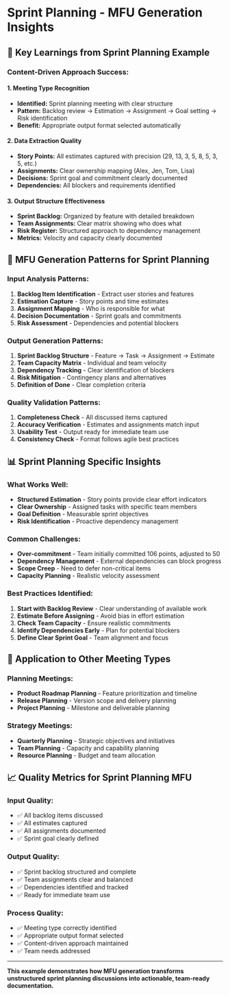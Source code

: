 # Sprint Planning - MFU Generation Insights

## 🎯 Key Learnings from Sprint Planning Example

### **Content-Driven Approach Success:**

#### **1. Meeting Type Recognition**
- **Identified:** Sprint planning meeting with clear structure
- **Pattern:** Backlog review → Estimation → Assignment → Goal setting → Risk identification
- **Benefit:** Appropriate output format selected automatically

#### **2. Data Extraction Quality**
- **Story Points:** All estimates captured with precision (29, 13, 3, 5, 8, 5, 3, 5, etc.)
- **Assignments:** Clear ownership mapping (Alex, Jen, Tom, Lisa)
- **Decisions:** Sprint goal and commitment clearly documented
- **Dependencies:** All blockers and requirements identified

#### **3. Output Structure Effectiveness**
- **Sprint Backlog:** Organized by feature with detailed breakdown
- **Team Assignments:** Clear matrix showing who does what
- **Risk Register:** Structured approach to dependency management
- **Metrics:** Velocity and capacity clearly documented

## 🔧 MFU Generation Patterns for Sprint Planning

### **Input Analysis Patterns:**
1. **Backlog Item Identification** - Extract user stories and features
2. **Estimation Capture** - Story points and time estimates
3. **Assignment Mapping** - Who is responsible for what
4. **Decision Documentation** - Sprint goals and commitments
5. **Risk Assessment** - Dependencies and potential blockers

### **Output Generation Patterns:**
1. **Sprint Backlog Structure** - Feature → Task → Assignment → Estimate
2. **Team Capacity Matrix** - Individual and team velocity
3. **Dependency Tracking** - Clear identification of blockers
4. **Risk Mitigation** - Contingency plans and alternatives
5. **Definition of Done** - Clear completion criteria

### **Quality Validation Patterns:**
1. **Completeness Check** - All discussed items captured
2. **Accuracy Verification** - Estimates and assignments match input
3. **Usability Test** - Output ready for immediate team use
4. **Consistency Check** - Format follows agile best practices

## 📊 Sprint Planning Specific Insights

### **What Works Well:**
- **Structured Estimation** - Story points provide clear effort indicators
- **Clear Ownership** - Assigned tasks with specific team members
- **Goal Definition** - Measurable sprint objectives
- **Risk Identification** - Proactive dependency management

### **Common Challenges:**
- **Over-commitment** - Team initially committed 106 points, adjusted to 50
- **Dependency Management** - External dependencies can block progress
- **Scope Creep** - Need to defer non-critical items
- **Capacity Planning** - Realistic velocity assessment

### **Best Practices Identified:**
1. **Start with Backlog Review** - Clear understanding of available work
2. **Estimate Before Assigning** - Avoid bias in effort estimation
3. **Check Team Capacity** - Ensure realistic commitments
4. **Identify Dependencies Early** - Plan for potential blockers
5. **Define Clear Sprint Goal** - Team alignment and focus

## 🚀 Application to Other Meeting Types

### **Planning Meetings:**
- **Product Roadmap Planning** - Feature prioritization and timeline
- **Release Planning** - Version scope and delivery planning
- **Project Planning** - Milestone and deliverable planning

### **Strategy Meetings:**
- **Quarterly Planning** - Strategic objectives and initiatives
- **Team Planning** - Capacity and capability planning
- **Resource Planning** - Budget and team allocation

## 📈 Quality Metrics for Sprint Planning MFU

### **Input Quality:**
- ✅ All backlog items discussed
- ✅ All estimates captured
- ✅ All assignments documented
- ✅ Sprint goal clearly defined

### **Output Quality:**
- ✅ Sprint backlog structured and complete
- ✅ Team assignments clear and balanced
- ✅ Dependencies identified and tracked
- ✅ Ready for immediate team use

### **Process Quality:**
- ✅ Meeting type correctly identified
- ✅ Appropriate output format selected
- ✅ Content-driven approach maintained
- ✅ Team needs addressed

---

**This example demonstrates how MFU generation transforms unstructured sprint planning discussions into actionable, team-ready documentation.**
